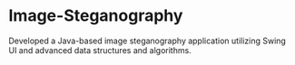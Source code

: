 # Image-Steganography
Developed a Java-based image steganography application utilizing Swing UI and advanced data structures and algorithms.
